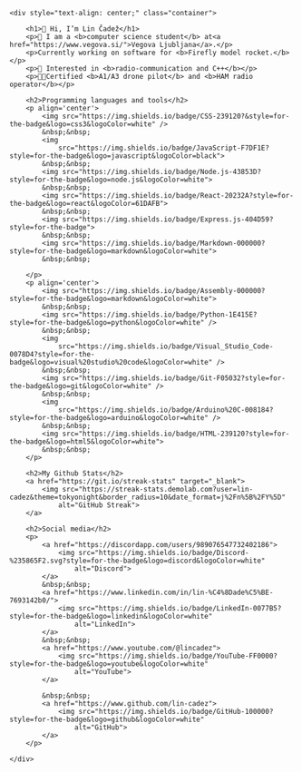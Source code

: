 
<!DOCTYPE html>
<html lang="en">

<body>

    <div style="text-align: center;" class="container">

        <h1>👋 Hi, I’m Lin Čadež</h1>
        <p>🚀 I am a <b>computer science student</b> at<a href="https://www.vegova.si/">Vegova Ljubljana</a>.</p>
        <p>Currently working on software for <b>Firefly model rocket.</b></p>
        <p>🌱 Interested in <b>radio-communication and C++</b></p>
        <p>🚁📡Certified <b>A1/A3 drone pilot</b> and <b>HAM radio operator</b></p>

        <h2>Programming languages and tools</h2>
        <p align='center'>
            <img src="https://img.shields.io/badge/CSS-239120?&style=for-the-badge&logo=css3&logoColor=white" />
            &nbsp;&nbsp;
            <img
                src="https://img.shields.io/badge/JavaScript-F7DF1E?style=for-the-badge&logo=javascript&logoColor=black">
            &nbsp;&nbsp;
            <img src="https://img.shields.io/badge/Node.js-43853D?style=for-the-badge&logo=node.js&logoColor=white">
            &nbsp;&nbsp;
            <img src="https://img.shields.io/badge/React-20232A?style=for-the-badge&logo=react&logoColor=61DAFB">
            &nbsp;&nbsp;
            <img src="https://img.shields.io/badge/Express.js-404D59?style=for-the-badge">
            &nbsp;&nbsp;
            <img src="https://img.shields.io/badge/Markdown-000000?style=for-the-badge&logo=markdown&logoColor=white">
            &nbsp;&nbsp;

        </p>
        <p align='center'>
            <img src="https://img.shields.io/badge/Assembly-000000?style=for-the-badge&logo=markdown&logoColor=white">
            &nbsp;&nbsp;
            <img src="https://img.shields.io/badge/Python-1E415E?style=for-the-badge&logo=python&logoColor=white" />
            &nbsp;&nbsp;
            <img
                src="https://img.shields.io/badge/Visual_Studio_Code-0078D4?style=for-the-badge&logo=visual%20studio%20code&logoColor=white" />
            &nbsp;&nbsp;
            <img src="https://img.shields.io/badge/Git-F05032?style=for-the-badge&logo=git&logoColor=white" />
            &nbsp;&nbsp;
            <img
                src="https://img.shields.io/badge/Arduino%20C-008184?style=for-the-badge&logo=arduino&logoColor=white" />
            &nbsp;&nbsp;
            <img src="https://img.shields.io/badge/HTML-239120?style=for-the-badge&logo=html5&logoColor=white">
            &nbsp;&nbsp;
        </p>

        <h2>My Github Stats</h2>
        <a href="https://git.io/streak-stats" target="_blank">
            <img src="https://streak-stats.demolab.com?user=lin-cadez&theme=tokyonight&border_radius=10&date_format=j%2Fn%5B%2FY%5D"
                alt="GitHub Streak">
        </a>

        <h2>Social media</h2>
        <p>
            <a href="https://discordapp.com/users/989076547732402186">
                <img src="https://img.shields.io/badge/Discord-%235865F2.svg?style=for-the-badge&logo=discord&logoColor=white"
                    alt="Discord">
            </a>
            &nbsp;&nbsp;
            <a href="https://www.linkedin.com/in/lin-%C4%8Dade%C5%BE-7693142b0/">
                <img src="https://img.shields.io/badge/LinkedIn-0077B5?style=for-the-badge&logo=linkedin&logoColor=white"
                    alt="LinkedIn">
            </a>
            &nbsp;&nbsp;
            <a href="https://www.youtube.com/@lincadez">
                <img src="https://img.shields.io/badge/YouTube-FF0000?style=for-the-badge&logo=youtube&logoColor=white"
                    alt="YouTube">
            </a>

            &nbsp;&nbsp;
            <a href="https://www.github.com/lin-cadez">
                <img src="https://img.shields.io/badge/GitHub-100000?style=for-the-badge&logo=github&logoColor=white"
                    alt="GitHub">
            </a>
        </p>

    </div>

</body>

</html>
